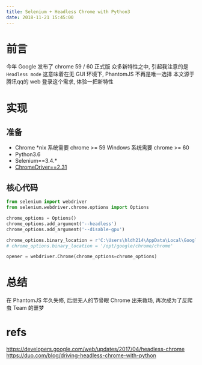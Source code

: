 ```yaml
---
title: Selenium + Headless Chrome with Python3
date: 2018-11-21 15:45:00
---
```

# 前言 #

今年 Google 发布了 chrome 59 / 60 正式版
众多新特性之中, 引起我注意的是 `Headless mode`
这意味着在无 GUI 环境下, PhantomJS 不再是唯一选择
本文源于腾讯qq的 web 登录这个需求, 体验一把新特性

# 实现 #

## 准备 ##

- Chrome
*nix 系统需要 chrome >= 59
Windows 系统需要 chrome >= 60
- Python3.6
- Selenium==3.4.*
- [ChromeDriver==2.31](https://sites.google.com/a/chromium.org/chromedriver/downloads)

## 核心代码 ##

``` python
from selenium import webdriver
from selenium.webdriver.chrome.options import Options

chrome_options = Options()
chrome_options.add_argument('--headless')
chrome_options.add_argument('--disable-gpu')

chrome_options.binary_location = r'C:\Users\hldh214\AppData\Local\Google\Chrome\Application\chrome.exe'
# chrome_options.binary_location = '/opt/google/chrome/chrome'

opener = webdriver.Chrome(chrome_options=chrome_options)

```

# 总结 #

在 PhantomJS 年久失修, 后继无人的节骨眼
Chrome 出来救场, 再次成为了反爬虫 Team 的噩梦

# refs #

https://developers.google.com/web/updates/2017/04/headless-chrome
https://duo.com/blog/driving-headless-chrome-with-python

